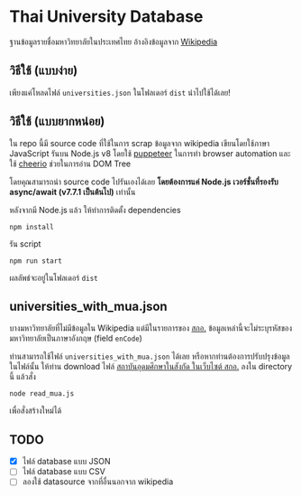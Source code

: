 # Thai University Database

ฐานข้อมูลรายชื่อมหาวิทยาลัยในประเทศไทย อ้างอิงข้อมูลจาก [Wikipedia](https://th.wikipedia.org/wiki/%E0%B8%A3%E0%B8%B2%E0%B8%A2%E0%B8%8A%E0%B8%B7%E0%B9%88%E0%B8%AD%E0%B8%AA%E0%B8%96%E0%B8%B2%E0%B8%9A%E0%B8%B1%E0%B8%99%E0%B8%AD%E0%B8%B8%E0%B8%94%E0%B8%A1%E0%B8%A8%E0%B8%B6%E0%B8%81%E0%B8%A9%E0%B8%B2%E0%B9%83%E0%B8%99%E0%B8%9B%E0%B8%A3%E0%B8%B0%E0%B9%80%E0%B8%97%E0%B8%A8%E0%B9%84%E0%B8%97%E0%B8%A2)

## วิธีใช้ (แบบง่าย)

เพียงแค่โหลดไฟล์ `universities.json` ในโฟลเดอร์ `dist` นำไปใช้ได้เลย!

## วิธีใช้ (แบบยากหน่อย)

ใน repo นี้มี source code ที่ใช้ในการ scrap ข้อมูลจาก wikipedia เขียนโดยใช้ภาษา JavaScript รันบน Node.js v8 โดยใช้ [puppeteer](https://github.com/GoogleChrome/puppeteer) ในการทำ browser automation และใช้ [cheerio](https://github.com/cheeriojs/cheerio) ช่วยในการอ่าน DOM Tree

โดยคุณสามารถนำ source code ไปรันเองได้เลย **โดยต้องการแค่ Node.js เวอร์ชั่นที่รองรับ async/await (v7.7.1 เป็นต้นไป)** เท่านั้น

หลังจากมี Node.js แล้ว ให้ทำการติดตั้ง dependencies
```
npm install
```

รัน script
```
npm run start
```

ผลลัพธ์จะอยู่ในโฟลเดอร์ `dist`

## universities_with_mua.json

บางมหาวิทยาลัยที่ไม่มีข้อมูลใน Wikipedia แต่มีในรายการของ [สกอ.](http://www.mua.go.th/) ข้อมูลเหล่านี้จะไม่ระบุรหัสของมหาวิทยาลัยเป็นภาษาอังกฤษ (field `enCode`)

ท่านสามารถใช้ไฟล์ `universities_with_mua.json` ได้เลย หรือหากท่านต้องการปรับปรุงข้อมูลในไฟล์นั้น ให้ท่าน download ไฟล์ [สถาบันอุดมศึกษาในสังกัด ในเว็บไซต์ สกอ.](http://www.mua.go.th/Department.html) ลงใน directory นี้ แล้วสั่ง

```
node read_mua.js
```

เพื่อสั่งสร้างใหม่ได้

## TODO
- [x] ไฟล์ database แบบ JSON
- [ ] ไฟล์ database แบบ CSV
- [ ] ลองใช้ datasource จากที่อื่นนอกจาก wikipedia
